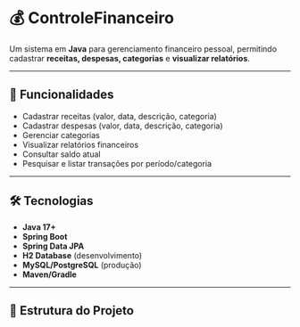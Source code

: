 # 💰 ControleFinanceiro

Um sistema em **Java** para gerenciamento financeiro pessoal, permitindo cadastrar **receitas, despesas, categorias** e **visualizar relatórios**.

---

## 🚀 Funcionalidades
- Cadastrar receitas (valor, data, descrição, categoria)
- Cadastrar despesas (valor, data, descrição, categoria)
- Gerenciar categorias
- Visualizar relatórios financeiros
- Consultar saldo atual
- Pesquisar e listar transações por período/categoria

---

## 🛠️ Tecnologias
- **Java 17+**
- **Spring Boot**
- **Spring Data JPA**
- **H2 Database** (desenvolvimento)
- **MySQL/PostgreSQL** (produção)
- **Maven/Gradle**

---

## 📂 Estrutura do Projeto
